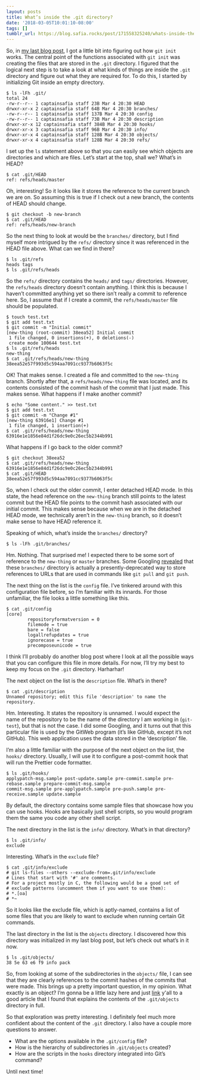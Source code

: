 ```yaml
---
layout: posts
title: What’s inside the .git directory?
date: '2018-03-05T10:01:10-08:00'
tags: []
tumblr_url: https://blog.safia.rocks/post/171558325240/whats-inside-the-git-directory
---
```

So, in [my last blog post](https://blog.safia.rocks/2018-03-02-getting-into-git-init/), I got a little bit into figuring out how `git init` works. The central point of the functions associated with `git init` was creating the files that are stored in the `.git` directory. I figured that the logical next step is to take a look at what kinds of things are inside the `.git` directory and figure out what they are required for. To do this, I started by initializing Git inside an empty directory.

    $ ls -lFh .git/
    total 24
    -rw-r--r-- 1 captainsafia staff 23B Mar 4 20:30 HEAD
    drwxr-xr-x 2 captainsafia staff 64B Mar 4 20:30 branches/
    -rw-r--r-- 1 captainsafia staff 137B Mar 4 20:30 config
    -rw-r--r-- 1 captainsafia staff 73B Mar 4 20:30 description
    drwxr-xr-x 12 captainsafia staff 384B Mar 4 20:30 hooks/
    drwxr-xr-x 3 captainsafia staff 96B Mar 4 20:30 info/
    drwxr-xr-x 4 captainsafia staff 128B Mar 4 20:30 objects/
    drwxr-xr-x 4 captainsafia staff 128B Mar 4 20:30 refs/

I set up the `ls` statement above so that you can easily see which objects are directories and which are files. Let’s start at the top, shall we? What’s in HEAD?

    $ cat .git/HEAD
    ref: refs/heads/master

Oh, interesting! So it looks like it stores the reference to the current branch we are on. So assuming this is true if I check out a new branch, the contents of HEAD should change.

    $ git checkout -b new-branch
    $ cat .git/HEAD
    ref: refs/heads/new-branch

So the next thing to look at would be the `branches/` directory, but I find myself more intrigued by the `refs/` directory since it was referenced in the HEAD file above. What can we find in there?

    $ ls .git/refs
    heads tags
    $ ls .git/refs/heads

So the `refs/` directory contains the `heads/` and `tags/` directories. However, the `refs/heads` directory doesn’t contain anything. I think this is because I haven’t committed anything yet so there isn’t really a commit to reference here. So, I assume that if I create a commit, the `refs/heads/master` file should be populated.

    $ touch test.txt
    $ git add test.txt
    $ git commit -m "Initial commit"
    [new-thing (root-commit) 38eea52] Initial commit
     1 file changed, 0 insertions(+), 0 deletions(-)
     create mode 100644 test.txt
    $ ls .git/refs/heads
    new-thing
    $ cat .git/refs/heads/new-thing
    38eea52e57f993d5c594aa7091cc9377b6063f5c

OK! That makes sense. I created a file and committed to the `new-thing` branch. Shortly after that, a `refs/heads/new-thing` file was located, and its contents consisted of the commit hash of the commit that I just made. This makes sense. What happens if I make another commit?

    $ echo "Some content." >> test.txt
    $ git add test.txt
    $ git commit -m "Change #1"
    [new-thing 63916e1] Change #1
     1 file changed, 1 insertion(+)
    $ cat .git/refs/heads/new-thing
    63916e1e1856e84d1f26dc9e0c26ec5b2344b991

What happens if I go back to the older commit?

    $ git checkout 38eea52
    $ cat .git/refs/heads/new-thing 
    63916e1e1856e84d1f26dc9e0c26ec5b2344b991
    $ cat .git/HEAD 
    38eea52e57f993d5c594aa7091cc9377b6063f5c

So, when I check out the older commit, I enter detached HEAD mode. In this state, the head reference on the `new-thing` branch still points to the latest commit but the HEAD file points to the commit hash associated with our initial commit. This makes sense because when we are in the detached HEAD mode, we technically aren’t in the `new-thing` branch, so it doesn’t make sense to have HEAD reference it.

Speaking of which, what’s inside the `branches/` directory?

    $ ls -lFh .git/branches/

Hm. Nothing. That surprised me! I expected there to be some sort of reference to the `new-thing` or `master` branches. Some Googling [revealed](http://schacon.github.io/git/gitrepository-layout.html) that these `branches/` directory is actually a presently-deprecated way to store references to URLs that are used in commands like `git pull` and `git push`.

The next thing on the list is the `config` file. I’ve tinkered around with this configuration file before, so I’m familiar with its innards. For those unfamiliar, the file looks a little something like this.

    $ cat .git/config 
    [core]
            repositoryformatversion = 0
            filemode = true
            bare = false
            logallrefupdates = true
            ignorecase = true
            precomposeunicode = true

I think I’ll probably do another blog post where I look at all the possible ways that you can configure this file in more details. For now, I’ll try my best to keep my focus on the `.git` directory. Harharhar!

The next object on the list is the `description` file. What’s in there?

    $ cat .git/description 
    Unnamed repository; edit this file 'description' to name the repository.

Hm. Interesting. It states the repository is unnamed. I would expect the name of the repository to be the name of the directory I am working in (`git-test`), but that is not the case. I did some Googling, and it turns out that this particular file is used by the GitWeb program (it’s like GitHub, except it’s not GitHub). This web application uses the data stored in the ‘description’ file.

I’m also a little familiar with the purpose of the next object on the list, the `hooks/` directory. Usually, I will use it to configure a post-commit hook that will run the Prettier code formatter.

    $ ls .git/hooks/
    applypatch-msg.sample post-update.sample pre-commit.sample pre-rebase.sample prepare-commit-msg.sample
    commit-msg.sample pre-applypatch.sample pre-push.sample pre-receive.sample update.sample

By default, the directory contains some sample files that showcase how you can use hooks. Hooks are basically just shell scripts, so you would program them the same you code any other shell script.

The next directory in the list is the `info/` directory. What’s in that directory?

    $ ls .git/info/
    exclude

Interesting. What’s in the `exclude` file?

    $ cat .git/info/exclude 
    # git ls-files --others --exclude-from=.git/info/exclude
    # Lines that start with '#' are comments.
    # For a project mostly in C, the following would be a good set of
    # exclude patterns (uncomment them if you want to use them):
    # *.[oa]
    # *~

So it looks like the exclude file, which is aptly-named, contains a list of some files that you are likely to want to exclude when running certain Git commands.

The last directory in the list is the `objects` directory. I discovered how this directory was initialized in my last blog post, but let’s check out what’s in it now.

    $ ls .git/objects/
    38 5e 63 e6 f9 info pack

So, from looking at some of the subdirectories in the `objects/` file, I can see that they are clearly references to the commit hashes of the commits that were made. This brings up a pretty important question, in my opinion. What exactly is an object? I’m gonna be a little lazy here and just [link](https://matthew-brett.github.io/curious-git/git_object_types.html) y'all to a good article that I found that explains the contents of the `.git/objects` directory in full.

So that exploration was pretty interesting. I definitely feel much more confident about the content of the `.git` directory. I also have a couple more questions to answer.

- What are the options available in the `.git/config` file?
- How is the hierarchy of subdirectories in `.git/objects` created?
- How are the scripts in the `hooks` directory integrated into Git’s command?

Until next time!

